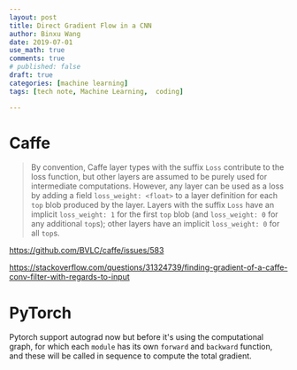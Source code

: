```yaml
---
layout: post
title: Direct Gradient Flow in a CNN
author: Binxu Wang
date: 2019-07-01
use_math: true
comments: true
# published: false
draft: true
categories: [machine learning]
tags: [tech note, Machine Learning,  coding]

---
```


# Caffe 

> By convention, Caffe layer types with the suffix `Loss` contribute to the loss function, but other layers are assumed to be purely used for intermediate computations. However, any layer can be used as a loss by adding a field `loss_weight: <float>` to a layer definition for each `top` blob produced by the layer. Layers with the suffix `Loss` have an implicit `loss_weight: 1` for the first `top` blob (and `loss_weight: 0` for any additional `top`s); other layers have an implicit `loss_weight: 0` for all `top`s.



https://github.com/BVLC/caffe/issues/583

https://stackoverflow.com/questions/31324739/finding-gradient-of-a-caffe-conv-filter-with-regards-to-input



# PyTorch

Pytorch support autograd now but before it's using the computational graph, for which each `module` has its own `forward` and `backward` function, and these will be called in sequence to compute the total gradient. 

